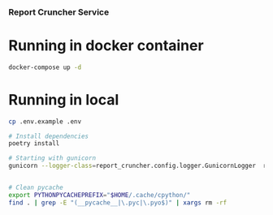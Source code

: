 ### Report Cruncher Service


# Running in docker container

```bash
docker-compose up -d

```

# Running in local

```bash
cp .env.example .env

# Install dependencies
poetry install

# Starting with gunicorn
gunicorn --logger-class=report_cruncher.config.logger.GunicornLogger  report_cruncher.wsgi:app


# Clean pycache
export PYTHONPYCACHEPREFIX="$HOME/.cache/cpython/"
find . | grep -E "(__pycache__|\.pyc|\.pyo$)" | xargs rm -rf

```
